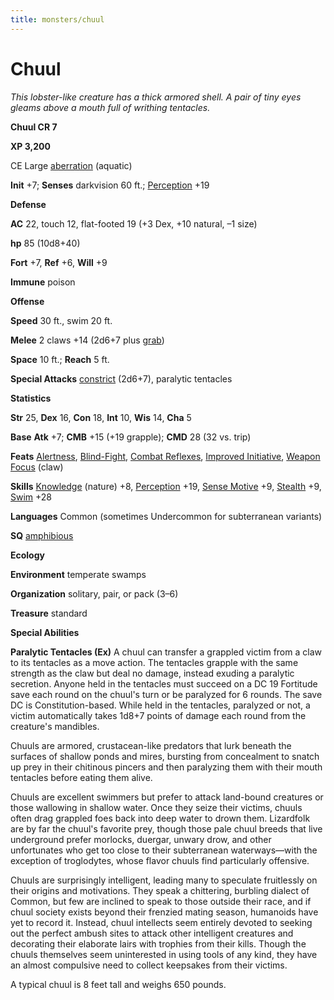 ```yaml
---
title: monsters/chuul
---
```

# Chuul

_This lobster-like creature has a thick armored shell. A pair of tiny eyes gleams above a mouth full of writhing tentacles._

**Chuul CR 7**

**XP 3,200**

CE Large [aberration](creatureTypes#_aberration) (aquatic)

**Init** +7; **Senses** darkvision 60 ft.; [Perception](../skills/perception#_perception) +19

**Defense**

**AC** 22, touch 12, flat-footed 19 (+3 Dex, +10 natural, –1 size)

**hp** 85 (10d8+40)

**Fort** +7, **Ref** +6, **Will** +9

**Immune** poison

**Offense**

**Speed** 30 ft., swim 20 ft.

**Melee** 2 claws +14 (2d6+7 plus [grab](universalMonsterRules#_grab))

**Space** 10 ft.; **Reach** 5 ft.

**Special Attacks** [constrict](universalMonsterRules#_constrict) (2d6+7), paralytic tentacles

**Statistics**

**Str** 25, **Dex** 16, **Con** 18, **Int** 10, **Wis** 14, **Cha** 5

**Base**  **Atk** +7; **CMB** +15 (+19 grapple); **CMD** 28 (32 vs. trip)

**Feats** [Alertness](../feats#_alertness), [Blind-Fight](../feats#_blind-fight), [Combat Reflexes](../feats#_combat-reflexes), [Improved Initiative](../feats#_improved-initiative), [Weapon Focus](../feats#_weapon-focus) (claw)

**Skills** [Knowledge](../skills/knowledge#_knowledge) (nature) +8, [Perception](../skills/perception#_perception) +19, [Sense Motive](../skills/senseMotive#_sense-motive) +9, [Stealth](../skills/stealth#_stealth) +9, [Swim](../skills/swim#_swim) +28

**Languages** Common (sometimes Undercommon for subterranean variants)

**SQ** [amphibious](universalMonsterRules#_amphibious)

**Ecology**

**Environment** temperate swamps

**Organization** solitary, pair, or pack (3–6)

**Treasure** standard

**Special Abilities**

**Paralytic Tentacles (Ex)** A chuul can transfer a grappled victim from a claw to its tentacles as a move action. The tentacles grapple with the same strength as the claw but deal no damage, instead exuding a paralytic secretion. Anyone held in the tentacles must succeed on a DC 19 Fortitude save each round on the chuul's turn or be paralyzed for 6 rounds. The save DC is Constitution-based. While held in the tentacles, paralyzed or not, a victim automatically takes 1d8+7 points of damage each round from the creature's mandibles.

Chuuls are armored, crustacean-like predators that lurk beneath the surfaces of shallow ponds and mires, bursting from concealment to snatch up prey in their chitinous pincers and then paralyzing them with their mouth tentacles before eating them alive.

Chuuls are excellent swimmers but prefer to attack land-bound creatures or those wallowing in shallow water. Once they seize their victims, chuuls often drag grappled foes back into deep water to drown them. Lizardfolk are by far the chuul's favorite prey, though those pale chuul breeds that live underground prefer morlocks, duergar, unwary drow, and other unfortunates who get too close to their subterranean waterways—with the exception of troglodytes, whose flavor chuuls find particularly offensive.

Chuuls are surprisingly intelligent, leading many to speculate fruitlessly on their origins and motivations. They speak a chittering, burbling dialect of Common, but few are inclined to speak to those outside their race, and if chuul society exists beyond their frenzied mating season, humanoids have yet to record it. Instead, chuul intellects seem entirely devoted to seeking out the perfect ambush sites to attack other intelligent creatures and decorating their elaborate lairs with trophies from their kills. Though the chuuls themselves seem uninterested in using tools of any kind, they have an almost compulsive need to collect keepsakes from their victims.

A typical chuul is 8 feet tall and weighs 650 pounds.

